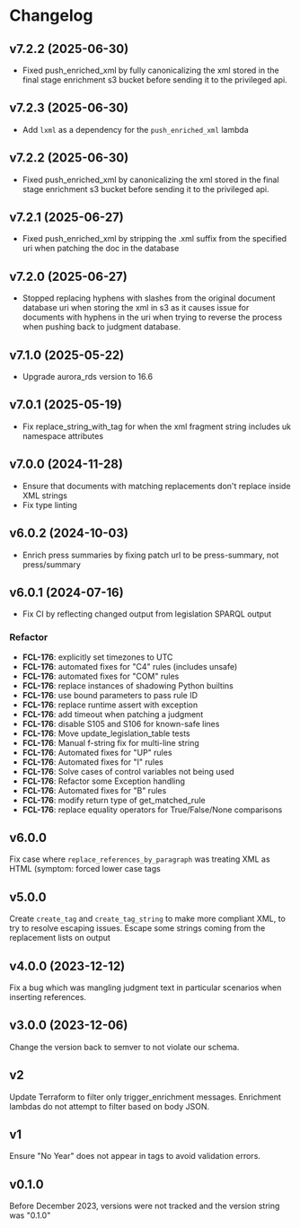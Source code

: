 # Changelog

## v7.2.2 (2025-06-30)

- Fixed push_enriched_xml by fully canonicalizing the xml stored in the final stage enrichment s3 bucket before sending it to the privileged api.

## v7.2.3 (2025-06-30)

- Add `lxml` as a dependency for the `push_enriched_xml` lambda

## v7.2.2 (2025-06-30)

- Fixed push_enriched_xml by canonicalizing the xml stored in the final stage enrichment s3 bucket before sending it to the privileged api.

## v7.2.1 (2025-06-27)

- Fixed push_enriched_xml by stripping the .xml suffix from the specified uri when patching the doc in the database

## v7.2.0 (2025-06-27)

- Stopped replacing hyphens with slashes from the original document database uri when storing the xml in s3 as it causes issue for documents with hyphens in the uri when trying to reverse the process when pushing back to judgment database.

## v7.1.0 (2025-05-22)

- Upgrade aurora_rds version to 16.6

## v7.0.1 (2025-05-19)

- Fix replace_string_with_tag for when the xml fragment string includes uk namespace attributes

## v7.0.0 (2024-11-28)

- Ensure that documents with matching replacements don't replace inside XML strings
- Fix type linting

## v6.0.2 (2024-10-03)

- Enrich press summaries by fixing patch url to be press-summary, not press/summary

## v6.0.1 (2024-07-16)

- Fix CI by reflecting changed output from legislation SPARQL output

### Refactor

- **FCL-176**: explicitly set timezones to UTC
- **FCL-176**: automated fixes for "C4" rules (includes unsafe)
- **FCL-176**: automated fixes for "COM" rules
- **FCL-176**: replace instances of shadowing Python builtins
- **FCL-176**: use bound parameters to pass rule ID
- **FCL-176**: replace runtime assert with exception
- **FCL-176**: add timeout when patching a judgment
- **FCL-176**: disable S105 and S106 for known-safe lines
- **FCL-176**: Move update_legislation_table tests
- **FCL-176**: Manual f-string fix for multi-line string
- **FCL-176**: Automated fixes for "UP" rules
- **FCL-176**: Automated fixes for "I" rules
- **FCL-176**: Solve cases of control variables not being used
- **FCL-176**: Refactor some Exception handling
- **FCL-176**: Automated fixes for "B" rules
- **FCL-176**: modify return type of get_matched_rule
- **FCL-176**: replace equality operators for True/False/None comparisons

## v6.0.0

Fix case where `replace_references_by_paragraph` was treating XML as HTML (symptom: forced lower case tags

## v5.0.0

Create `create_tag` and `create_tag_string` to make more compliant XML, to try to resolve escaping issues.
Escape some strings coming from the replacement lists on output

## v4.0.0 (2023-12-12)

Fix a bug which was mangling judgment text in particular scenarios when inserting references.

## v3.0.0 (2023-12-06)

Change the version back to semver to not violate our schema.

## v2

Update Terraform to filter only trigger_enrichment messages.
Enrichment lambdas do not attempt to filter based on body JSON.

## v1

Ensure "No Year" does not appear in <ref> tags to avoid validation errors.

## v0.1.0

Before December 2023, versions were not tracked and the version string was "0.1.0"

